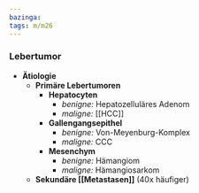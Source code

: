 ```yaml
---
bazinga: 
tags: m/m26
---
```

### Lebertumor
- **Ätiologie**
	- **Primäre Lebertumoren**
		- **Hepatocyten**
			- *benigne:* Hepatozelluläres Adenom
			- *maligne:* [[HCC]]
		- **Gallengangsepithel**
			- *benigne:* Von-Meyenburg-Komplex
			- *maligne:* CCC
		- **Mesenchym**
			- *benigne:* Hämangiom
			- *maligne:* Hämangiosarkom
	- **Sekundäre [[Metastasen]]** (40x häufiger)